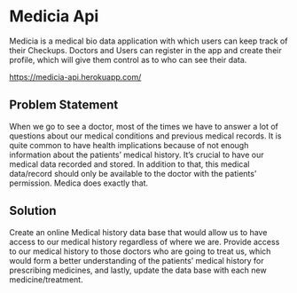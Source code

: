 # Medicia Api
Medicia is a medical bio data application with which users can keep track of their Checkups. Doctors and Users can register in the app and create their profile, which will give them control as to who can see their data.

<https://medicia-api.herokuapp.com/>

## Problem Statement
When we go to see a doctor, most of the times we have to answer a lot of questions about our medical conditions and previous medical records. It is quite common to have health implications because of not enough information about the patients’ medical history. It’s crucial to have our medical data recorded and stored. In addition to that, this medical data/record should only be available to the doctor with the patients’ permission. Medica does exactly that. 

## Solution
Create an online Medical history data base that would allow us to have access to our medical history regardless of where we are. Provide access to our medical history to those doctors who are going to treat us, which would form a better understanding of the patients’ medical history for prescribing medicines, and lastly, update the data base with each new medicine/treatment.
